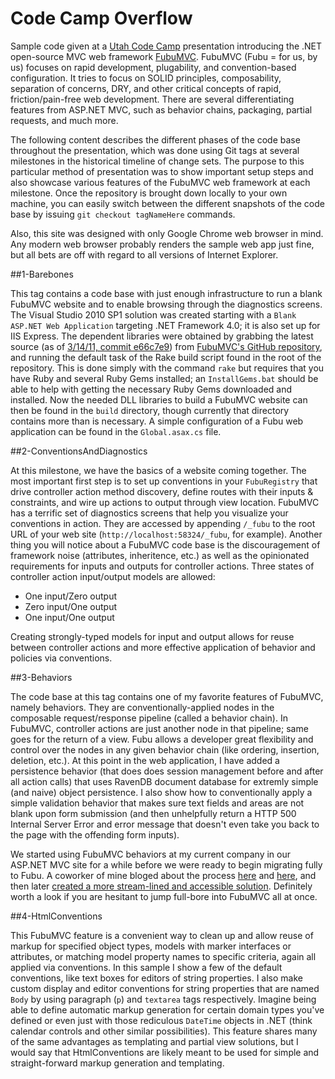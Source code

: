 Code Camp Overflow
==================

Sample code given at a [Utah Code Camp](http://utcodecamp.com/) presentation
introducing the .NET open-source MVC web framework
[FubuMVC](http://fubumvc.com/). FubuMVC (Fubu = for us, by us) focuses on rapid
development, plugability, and convention-based configuration. It tries to focus
on SOLID principles, composability, separation of concerns, DRY, and other
critical concepts of rapid, friction/pain-free web development. There are
several differentiating features from ASP.NET MVC, such as behavior chains,
packaging, partial requests, and much more.

The following content describes the different phases of the code base throughout
the presentation, which was done using Git tags at several milestones in the
historical timeline of change sets.  The purpose to this particular method of
presentation was to show important setup steps and also showcase various
features of the FubuMVC web framework at each milestone.  Once the repository is
brought down locally to your own machine, you can easily switch between the
different snapshots of the code base by issuing `git checkout tagNameHere`
commands.

Also, this site was designed with only Google Chrome web browser in mind. Any
modern web browser probably renders the sample web app just fine, but all bets
are off with regard to all versions of Internet Explorer.

##1-Barebones

This tag contains a code base with just enough infrastructure to run a blank
FubuMVC website and to enable browsing through the diagnostics screens. The
Visual Studio 2010 SP1 solution was created starting with a `Blank ASP.NET Web
Application` targeting .NET Framework 4.0; it is also set up for IIS Express.
The dependent libraries were obtained by grabbing the latest source (as of
[3/14/11, commit e66c7e9](https://github.com/DarthFubuMVC/fubumvc/commit/e66c7e9b713c54f6f390c86140a24c1ec0f53f99))
from [FubuMVC's GitHub repository](https://github.com/DarthFubuMVC/fubumvc), and
running the default task of the Rake build script found in the root of the
repository.  This is done simply with the command `rake` but requires that you
have Ruby and several Ruby Gems installed; an `InstallGems.bat` should be able
to help with getting the necessary Ruby Gems downloaded and installed.  Now the
needed DLL libraries to build a FubuMVC website can then be found in the `build`
directory, though currently that directory contains more than is necessary.  A
simple configuration of a Fubu web application can be found in the
`Global.asax.cs` file.

##2-ConventionsAndDiagnostics

At this milestone, we have the basics of a website coming together.  The most
important first step is to set up conventions in your `FubuRegistry` that drive
controller action method discovery, define routes with their inputs &
constraints, and wire up actions to output through view location.  FubuMVC has a
terrific set of diagnostics screens that help you visualize your conventions in
action.  They are accessed by appending `/_fubu` to the root URL of your web
site (`http://localhost:58324/_fubu`, for example). Another thing you will
notice about a FubuMVC code base is the discouragement of framework noise
(attributes, inheritence, etc.) as well as the opinionated requirements for
inputs and outputs for controller actions.  Three states of controller action
input/output models are allowed:

* One input/Zero output
* Zero input/One output
* One input/One output

Creating strongly-typed models for input and output allows for reuse between
controller actions and more effective application of behavior and policies via
conventions.

##3-Behaviors

The code base at this tag contains one of my favorite features of FubuMVC,
namely behaviors.  They are conventionally-applied nodes in the composable
request/response pipeline (called a behavior chain).  In FubuMVC, controller
actions are just another node in that pipeline; same goes for the return of a
view.  Fubu allows a developer great flexibility and control over the nodes in
any given behavior chain (like ordering, insertion, deletion, etc.).  At this
point in the web application, I have added a persistence behavior (that does
does session management before and after all action calls) that uses RavenDB
document database for extremly simple (and naive) object persistence.  I also
show how to conventionally apply a simple validation behavior that makes sure
text fields and areas are not blank upon form submission (and then unhelpfully
return a HTTP 500 Internal Server Error and error message that doesn't even take
you back to the page with the offending form inputs).

We started using FubuMVC behaviors at my current company in our ASP.NET MVC site
for a while before we were ready to begin migrating fully to Fubu.  A coworker
of mine bloged about the process
[here](http://paceyourself.net/2010/08/06/integrating-fubumvc-with-aspnet-mvc-part-1/)
and [here](http://paceyourself.net/2010/08/13/integrating-fubumvc-with-aspnet-mvc-part-2/),
and then later [created a more stream-lined and accessible
solution](https://github.com/bobpace/MvcToFubu).  Definitely worth a look if you
are hesitant to jump full-bore into FubuMVC all at once.

##4-HtmlConventions

This FubuMVC feature is a convenient way to clean up and allow reuse of markup
for specified object types, models with marker interfaces or attributes, or
matching model property names to specific criteria, again all applied via
conventions.  In this sample I show a few of the default conventions, like text
boxes for editors of string properties.  I also make custom display and editor
conventions for string properties that are named `Body` by using paragraph (`p`)
and `textarea` tags respectively.  Imagine being able to define automatic markup
generation for certain domain types you've defined or even just with those
rediculous `DateTime` objects in .NET (think calendar controls and other similar
possibilities).  This feature shares many of the same advantages as templating
and partial view solutions, but I would say that HtmlConventions are likely
meant to be used for simple and straight-forward markup generation and
templating.

